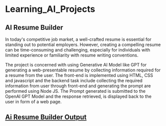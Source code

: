 # Learning_AI_Projects
## AI Resume Builder
In today's competitive job market, a well-crafted resume is essential for standing out to potential employers. However, creating a compelling resume can be time-consuming and challenging, especially for individuals with limited experience or familiarity with resume writing conventions. 

The project is concerned with using Generative AI Model like GPT for generating a web-presentable resume by collecting information required for a resume from the user.
The front-end is implemented using HTML, CSS and javascript and the backend task include collecting the required information from user through front-end and generating the prompt are performed using Node JS. The Prompt generated is submitted to the OpenAI GPT Model and the response retrieved, is displayed back to the user in form of a web page.
## [Ai Resume Builder Output](https://github.com/Shivram-U/Learning_AI_Projects/assets/92662851/6d7dd29e-619f-4179-ac4b-5b8a4312707d)
